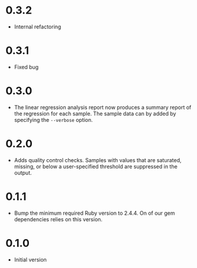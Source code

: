 # 0.3.2

* Internal refactoring

# 0.3.1

* Fixed bug

# 0.3.0

* The linear regression analysis report now produces a summary report of the
  regression for each sample. The sample data can by added by specifying the
  `--verbose` option.

# 0.2.0

* Adds quality control checks. Samples with values that are saturated,
  missing, or below a user-specified threshold are suppressed in the output.

# 0.1.1

* Bump the minimum required Ruby version to 2.4.4. On of our gem dependencies
  relies on this version.

# 0.1.0

* Initial version
